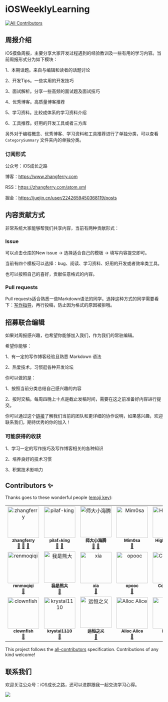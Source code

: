 # iOSWeeklyLearning
<!-- ALL-CONTRIBUTORS-BADGE:START - Do not remove or modify this section -->
[![All Contributors](https://img.shields.io/badge/all_contributors-20-orange.svg?style=flat-square)](#contributors-)
<!-- ALL-CONTRIBUTORS-BADGE:END -->

## 周报介绍

iOS摸鱼周报，主要分享大家开发过程遇到的经验教训及一些有用的学习内容。当前周报形式分为如下模块：

1、本期话题。来自与编辑和读者的话题讨论

2、开发Tips。一些实用的开发技巧

3、面试解析。分享一些高频的面试题及面试技巧

4、优秀博客。高质量博客推荐

5、学习资料。比较成体系的学习资料介绍

6、工具推荐。好用的开发工具或者三方库

另外对于编程概念、优秀博客、学习资料和工具推荐进行了单独分类，可以查看 `CategorySummary` 文件夹内的单独分类。

### 订阅形式

公众号：iOS成长之路

博客：https://www.zhangferry.com

RSS：https://zhangferry.com/atom.xml

掘金：https://juejin.cn/user/2242659450368119/posts

## 内容贡献方式

非常系统大家能够帮我们共享内容，当前有两种贡献形式：

### Issue

可以点击仓库的New issue -> 选择适合自己的模板 -> 填写内容提交即可。

当前有四个模板可以选择：bug、阅读、学习资料、好用的开发或者效率类工具。

也可以按照自己的喜好，贡献任意格式的内容。

### Pull requests

Pull requests适合熟悉一些Markdown语法的同学。选择这种方式的同学需要看下：[写作指导](https://github.com/zhangferry/iOSWeeklyLearning/blob/main/Resources/Guide/blog_writer.md)，再行投稿，防止因为格式的原因被拒哦。

## 招募联合编辑

如果对周报感兴趣，也希望你能够加入我们，作为我们的常驻编辑。

希望你能够：

1、有一定的写作博客经验且熟悉 Markdown 语法

2、热爱技术，习惯逛各种开发论坛

你可以做的是：

1、按照当前分类总结自己感兴趣的内容

2、按时交稿。每周四晚上十点是截止发稿时间，需要在这之前准备好内容进行提交。

你可以通过这个[链接](https://github.com/zhangferry/iOSWeeklyLearning/blob/main/Resources/Guide/new_editor.md)了解我们当前的团队和更详细的协作说明，如果感兴趣，欢迎联系我们，期待优秀的你的加入！

### 可能获得的收获

1、学习一定的写作技巧及写作博客相关的各种知识

2、培养良好的技术习惯

3、积累技术影响力

## Contributors ✨

Thanks goes to these wonderful people ([emoji key](https://allcontributors.org/docs/en/emoji-key)):

<!-- ALL-CONTRIBUTORS-LIST:START - Do not remove or modify this section -->
<!-- prettier-ignore-start -->
<!-- markdownlint-disable -->
<table>
  <tbody>
    <tr>
      <td align="center"><a href="https://github.com/zhangferry"><img src="https://avatars.githubusercontent.com/u/13702445?v=4?s=100" width="100px;" alt="zhangferry"/><br /><sub><b>zhangferry</b></sub></a><br /><a href="https://github.com/zhangferry/iOSWeeklyLearning/commits?author=zhangferry" title="Documentation">📖</a> <a href="#blog-zhangferry" title="Blogposts">📝</a> <a href="https://github.com/zhangferry/iOSWeeklyLearning/pulls?q=is%3Apr+reviewed-by%3Azhangferry" title="Reviewed Pull Requests">👀</a></td>
      <td align="center"><a href="https://www.jianshu.com/u/739b677928f7"><img src="https://avatars.githubusercontent.com/u/62095149?v=4?s=100" width="100px;" alt="pilaf-king"/><br /><sub><b>pilaf-king</b></sub></a><br /><a href="#blog-pilaf-king" title="Blogposts">📝</a> <a href="https://github.com/zhangferry/iOSWeeklyLearning/pulls?q=is%3Apr+reviewed-by%3Apilaf-king" title="Reviewed Pull Requests">👀</a></td>
      <td align="center"><a href="https://juejin.cn/user/782508012091645/posts"><img src="https://avatars.githubusercontent.com/u/76877122?v=4?s=100" width="100px;" alt="师大小海腾"/><br /><sub><b>师大小海腾</b></sub></a><br /><a href="#blog-teney97" title="Blogposts">📝</a> <a href="https://github.com/zhangferry/iOSWeeklyLearning/pulls?q=is%3Apr+reviewed-by%3Ateney97" title="Reviewed Pull Requests">👀</a></td>
      <td align="center"><a href="https://github.com/Mim0sa"><img src="https://avatars.githubusercontent.com/u/25274332?v=4?s=100" width="100px;" alt="Mim0sa"/><br /><sub><b>Mim0sa</b></sub></a><br /><a href="#blog-Mim0sa" title="Blogposts">📝</a></td>
      <td align="center"><a href="https://github.com/HighwayLaw"><img src="https://avatars.githubusercontent.com/u/10418403?v=4?s=100" width="100px;" alt="HighwayLaw"/><br /><sub><b>HighwayLaw</b></sub></a><br /><a href="#blog-HighwayLaw" title="Blogposts">📝</a></td>
      <td align="center"><a href="https://juejin.im/user/5a30d987f265da430d580126"><img src="https://avatars.githubusercontent.com/u/24238160?v=4?s=100" width="100px;" alt="BaoYing-Fan"/><br /><sub><b>BaoYing-Fan</b></sub></a><br /><a href="#blog-fanbaoying" title="Blogposts">📝</a></td>
      <td align="center"><a href="https://github.com/brave723"><img src="https://avatars.githubusercontent.com/u/1267034?v=4?s=100" width="100px;" alt="brave723"/><br /><sub><b>brave723</b></sub></a><br /><a href="#blog-brave723" title="Blogposts">📝</a></td>
    </tr>
    <tr>
      <td align="center"><a href="https://github.com/renmoqiqi"><img src="https://avatars.githubusercontent.com/u/8848376?v=4?s=100" width="100px;" alt="renmoqiqi"/><br /><sub><b>renmoqiqi</b></sub></a><br /><a href="#blog-renmoqiqi" title="Blogposts">📝</a></td>
      <td align="center"><a href="https://github.com/Tliens"><img src="https://avatars.githubusercontent.com/u/31976044?v=4?s=100" width="100px;" alt="我是熊大"/><br /><sub><b>我是熊大</b></sub></a><br /><a href="#blog-Tliens" title="Blogposts">📝</a></td>
      <td align="center"><a href="https://juejin.im/user/571d719171cfe4006170de6f"><img src="https://avatars.githubusercontent.com/u/8653935?v=4?s=100" width="100px;" alt="xia"/><br /><sub><b>xia</b></sub></a><br /><a href="#blog-LoneyIsError" title="Blogposts">📝</a></td>
      <td align="center"><a href="https://github.com/opooc"><img src="https://avatars.githubusercontent.com/u/26709018?v=4?s=100" width="100px;" alt="opooc"/><br /><sub><b>opooc</b></sub></a><br /><a href="#blog-opooc" title="Blogposts">📝</a></td>
      <td align="center"><a href="https://coder-star.github.io/"><img src="https://avatars.githubusercontent.com/u/29835618?v=4?s=100" width="100px;" alt="CoderStar"/><br /><sub><b>CoderStar</b></sub></a><br /><a href="#blog-Coder-Star" title="Blogposts">📝</a></td>
      <td align="center"><a href="http://blog.csdn.net/qq_24761271"><img src="https://avatars.githubusercontent.com/u/25574478?v=4?s=100" width="100px;" alt="dev-wang"/><br /><sub><b>dev-wang</b></sub></a><br /><a href="#blog-RunsCode" title="Blogposts">📝</a></td>
      <td align="center"><a href="http://www.fatbobman.com"><img src="https://avatars.githubusercontent.com/u/55673881?v=4?s=100" width="100px;" alt="东坡肘子"/><br /><sub><b>东坡肘子</b></sub></a><br /><a href="#blog-fatbobman" title="Blogposts">📝</a></td>
    </tr>
    <tr>
      <td align="center"><a href="https://github.com/talka123456"><img src="https://avatars.githubusercontent.com/u/20468636?v=4?s=100" width="100px;" alt="clownfish"/><br /><sub><b>clownfish</b></sub></a><br /><a href="#blog-talka123456" title="Blogposts">📝</a></td>
      <td align="center"><a href="https://github.com/krystal1110"><img src="https://avatars.githubusercontent.com/u/83936557?v=4?s=100" width="100px;" alt="krystal1110"/><br /><sub><b>krystal1110</b></sub></a><br /><a href="#blog-krystal1110" title="Blogposts">📝</a></td>
      <td align="center"><a href="https://github.com/eternaljust"><img src="https://avatars.githubusercontent.com/u/17566920?v=4?s=100" width="100px;" alt="远恒之义"/><br /><sub><b>远恒之义</b></sub></a><br /><a href="#blog-eternaljust" title="Blogposts">📝</a></td>
      <td align="center"><a href="https://akashark.github.io/"><img src="https://avatars.githubusercontent.com/u/26460192?v=4?s=100" width="100px;" alt="Alloc Alice"/><br /><sub><b>Alloc Alice</b></sub></a><br /><a href="#blog-AkaShark" title="Blogposts">📝</a></td>
      <td align="center"><a href="https://github.com/byshb"><img src="https://avatars.githubusercontent.com/u/18521866?v=4?s=100" width="100px;" alt="byshb"/><br /><sub><b>byshb</b></sub></a><br /><a href="#blog-byshb" title="Blogposts">📝</a></td>
      <td align="center"><a href="https://github.com/readyhe"><img src="https://avatars.githubusercontent.com/u/31380513?v=4?s=100" width="100px;" alt="ready"/><br /><sub><b>ready</b></sub></a><br /><a href="#blog-readyhe" title="Blogposts">📝</a></td>
    </tr>
  </tbody>
</table>

<!-- markdownlint-restore -->
<!-- prettier-ignore-end -->

<!-- ALL-CONTRIBUTORS-LIST:END -->

This project follows the [all-contributors](https://github.com/all-contributors/all-contributors) specification. Contributions of any kind welcome!

## 联系我们

欢迎关注公众号：iOS成长之路，还可以进群跟我一起交流学习心得。

![](https://gitee.com/zhangferry/Images/raw/master/iOSWeeklyLearning/WechatIMG384.jpeg)